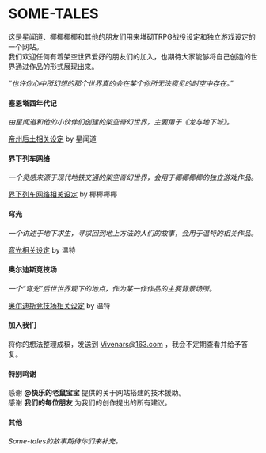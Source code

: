# SOME-TALES

这是星闻道、椰椰椰椰和其他的朋友们用来堆砌TRPG战役设定和独立游戏设定的一个网站。  
我们欢迎任何有着架空世界爱好的朋友们的加入，也期待大家能够将自己创造的世界通过作品的形式展现出来。  

*“也许你心中所幻想的那个世界真的会在某个你所无法窥见的时空中存在。”*  


#### 塞恩塔西年代记

*由星闻道和他的小伙伴们创建的架空奇幻世界，主要用于《龙与地下城》。*  

[帝州后土相关设定](塞恩塔西年代记/帝州_目录.md) by 星闻道  


#### 界下列车网络

*一个灵感来源于现代地铁交通的架空奇幻世界，会用于椰椰椰椰的独立游戏作品。*  

[界下列车网络相关设定](界下列车网络/界下列车网络_目录.md) by 椰椰椰椰  

#### 穹光  
  
*一个讲述于地下求生，寻求回到地上方法的人们的故事，会用于温特的相关作品。*  
  
[穹光相关设定](穹光/穹光_目录.md) by 温特  
  
#### 奥尔迪斯竞技场  
  
*一个“穹光”后世世界观下的地点，作为某一作作品的主要背景场所。*  
  
[奥尔迪斯竞技场相关设定](奥尔迪斯竞技场/奥尔迪斯_目录.md) by 温特  
  
#### 加入我们

将你的想法整理成稿，发送到 Vivenars@163.com ，我会不定期查看并给予答复。

#### 特别鸣谢

感谢 **@快乐的老鼠宝宝** 提供的关于网站搭建的技术援助。  
感谢 **我们的每位朋友** 为我们的创作提出的所有建议。  

#### 其他

*Some-tales的故事期待你们来补充。*
